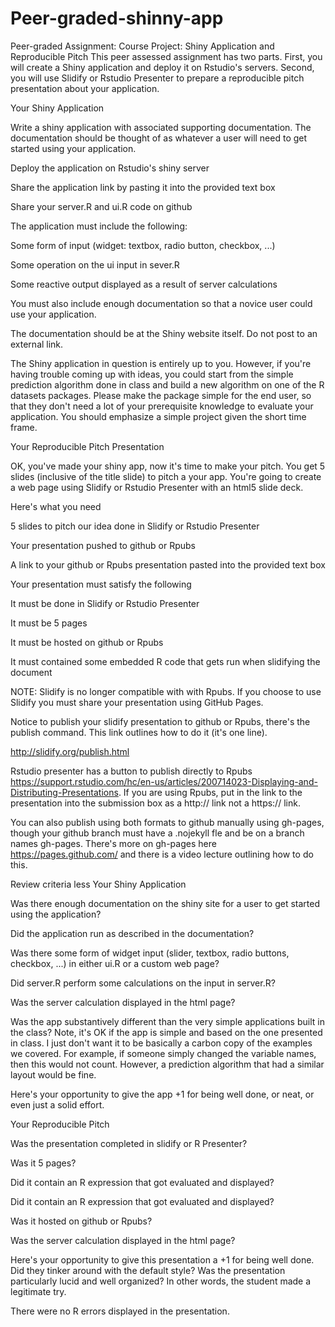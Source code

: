 # Peer-graded-shinny-app
Peer-graded Assignment: Course Project: Shiny Application and Reproducible Pitch
This peer assessed assignment has two parts. First, you will create a Shiny application and deploy it on Rstudio's servers. Second, you will use Slidify or Rstudio Presenter to prepare a reproducible pitch presentation about your application.

Your Shiny Application

Write a shiny application with associated supporting documentation. The documentation should be thought of as whatever a user will need to get started using your application.

Deploy the application on Rstudio's shiny server

Share the application link by pasting it into the provided text box

Share your server.R and ui.R code on github

The application must include the following:

Some form of input (widget: textbox, radio button, checkbox, ...)

Some operation on the ui input in sever.R

Some reactive output displayed as a result of server calculations

You must also include enough documentation so that a novice user could use your application.

The documentation should be at the Shiny website itself. Do not post to an external link.

The Shiny application in question is entirely up to you. However, if you're having trouble coming up with ideas, you could start from the simple prediction algorithm done in class and build a new algorithm on one of the R datasets packages. Please make the package simple for the end user, so that they don't need a lot of your prerequisite knowledge to evaluate your application. You should emphasize a simple project given the short time frame.

Your Reproducible Pitch Presentation

OK, you've made your shiny app, now it's time to make your pitch. You get 5 slides (inclusive of the title slide)  to pitch a your app. You're going to create a web page using Slidify or Rstudio Presenter with an html5 slide deck.

Here's what you need

5 slides to pitch our idea done in Slidify or Rstudio Presenter

Your presentation pushed to github or Rpubs

A link to your github or Rpubs presentation pasted into the provided text box

Your presentation must satisfy the following

It must be done in Slidify or Rstudio Presenter

It must be 5 pages

It must be hosted on github or Rpubs

It must contained some embedded R code that gets run when slidifying the document

NOTE: Slidify is no longer compatible with with Rpubs. If you choose to use Slidify you must share your presentation using GitHub Pages.

Notice to publish your slidify presentation to github or Rpubs, there's the publish command. This link outlines how to do it (it's one line). 

http://slidify.org/publish.html

Rstudio presenter has a button to publish directly to Rpubs https://support.rstudio.com/hc/en-us/articles/200714023-Displaying-and-Distributing-Presentations. If you are using Rpubs, put in the link to the presentation into the submission box as a http:// link not a https:// link.

You can also publish using both formats to github manually using gh-pages, though your github branch must have a .nojekyll fle and be on a branch names gh-pages. There's more on gh-pages here https://pages.github.com/  and there is a video lecture outlining how to do this.

Review criteria
less 
Your Shiny Application

Was there enough documentation on the shiny site for a user to get started using the application?

Did the application run as described in the documentation?

Was there some form of widget input (slider, textbox, radio buttons, checkbox, ...) in either ui.R or a custom web page?

Did server.R perform some calculations on the input in server.R?

Was the server calculation displayed in the html page?

Was the app substantively different than the very simple applications built in the class? Note, it's OK if the app is simple and based on the one presented in class. I just don't want it to be basically a carbon copy of the examples we covered. For example, if someone simply changed the variable names, then this would not count. However, a prediction algorithm that had a similar layout would be fine.

Here's your opportunity to give the app +1 for being well done, or neat, or even just a solid effort.

Your Reproducible Pitch

Was the presentation completed in slidify or R Presenter?

Was it 5 pages?

Did it contain an R expression that got evaluated and displayed?

Did it contain an R expression that got evaluated and displayed?

Was it hosted on github or Rpubs?

Was the server calculation displayed in the html page?

Here's your opportunity to give this presentation a +1 for being well done. Did they tinker around with the default style? Was the presentation particularly lucid and well organized? In other words, the student made a legitimate try.

There were no R errors displayed in the presentation.
